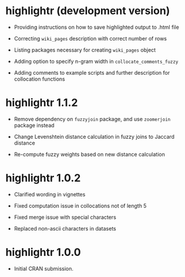 # highlightr (development version)

* Providing instructions on how to save highlighted output to .html file

* Correcting `wiki_pages` description with correct number of rows

* Listing packages necessary for creating `wiki_pages` object

* Adding option to specify n-gram width in `collocate_comments_fuzzy`

* Adding comments to example scripts and further description for collocation functions

# highlightr 1.1.2

* Remove dependency on `fuzzyjoin` package, and use `zoomerjoin` package instead

* Change Levenshtein distance calculation in fuzzy joins to Jaccard distance

* Re-compute fuzzy weights based on new distance calculation

# highlightr 1.0.2

* Clarified wording in vignettes

* Fixed computation issue in collocations not of length 5

* Fixed merge issue with special characters

* Replaced non-ascii characters in datasets

# highlightr 1.0.0

* Initial CRAN submission.
